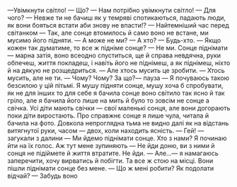 —Увімкнути світло!
— Що?
— Нам потрібно увімкнути світло!
— Для чого?
— Невже ти не бачиш як у темряві спотикаються, падають люди, як вони бояться встати аби знову не впасти!?
— Найтемніший час перед світанком
— Так, але сонце втомилось й само воно не встане, ми мусимо його підняти.
— А може не ми?
— А хто?
— Будь-хто.
— Якщо кожен так думатиме, то все ж підніме сонце?
— Не ми. Сонце піднімати — марна затія, воно всеодно спуститься, ще й справа невдячна, руки обпечеш, життя покладеш, і навіть його не піднімеш, а як піднімеш, ніхто й на дякую не розщедриться. 
— Але хтось мусить це зробити.
— Хтось мусить, але не ти.
— Чому? Чому? За що?— пауза — Я почуваюсь такою безсилою у цій пітьмі. Я мушу підняти сонце, мушу хоча б спробувати, як не для інших то для себе  я бачила сонце воно світило так ясно й так гріло, але я бачила його лише на мить й було то зовсім не сонце а свічка. Усі діти мають свічки — свої маленькі сонця, але вони догорають поки діти виростають. Про справжнє сонце я лише чула, читала й бачила на фото. Довкола непроглядна тьма не видно далі як на відстань витягнутої руки, часом — двох, коли находить ясність.
— Гей! —  загукали з далини — Ми йдемо піднімати сонце. Хто з нами?
Я починаю йти на їх голос. Аж тут мене зупиняють 
— Не йди доню, ви з ними й сонця не підіймете й життя втратите. Не йди.
— Але...— я намагаюсь заперечити, хочу вирватись й побігти. Та все ж стою на місці. Вони пішли піднімати сонце без мене.
— Що ж мені робити? Як подолати відчай?
— Забудь воно